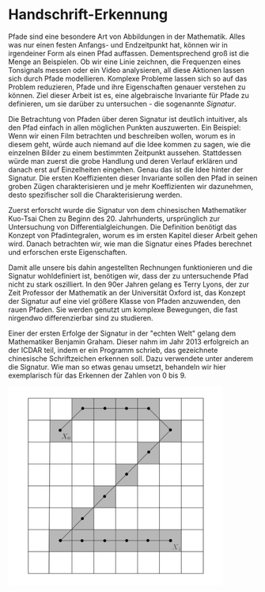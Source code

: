 # Handschrift-Erkennung

Pfade sind eine besondere Art von Abbildungen in der Mathematik. Alles was nur einen festen Anfangs- und Endzeitpunkt hat, können wir in irgendeiner Form als einen Pfad auffassen. Dementsprechend groß ist die Menge an Beispielen. Ob wir eine Linie zeichnen, die Frequenzen eines Tonsignals messen oder ein Video analysieren, all diese Aktionen lassen sich durch Pfade modellieren. Komplexe Probleme lassen sich so auf das Problem reduzieren, Pfade und ihre Eigenschaften genauer verstehen zu können. Ziel dieser Arbeit ist es, eine algebraische Invariante für Pfade zu definieren, um sie darüber zu untersuchen - die sogenannte *Signatur*.

Die Betrachtung von Pfaden über deren Signatur ist deutlich intuitiver, als den Pfad einfach in allen möglichen Punkten auszuwerten. Ein Beispiel: Wenn wir einen Film betrachten und beschreiben wollen, worum es in diesem geht, würde auch niemand auf die Idee kommen zu sagen, wie die einzelnen Bilder zu einem bestimmten Zeitpunkt aussehen. Stattdessen würde man zuerst die grobe Handlung und deren Verlauf erklären und danach erst auf Einzelheiten eingehen. Genau das ist die Idee hinter der Signatur. Die ersten Koeffizienten dieser Invariante sollen den Pfad in seinen groben Zügen charakterisieren und je mehr Koeffizienten wir dazunehmen, desto spezifischer soll die Charakterisierung werden.

Zuerst erforscht wurde die Signatur von dem chinesischen Mathematiker Kuo-Tsai Chen zu Beginn des 20. Jahrhunderts, ursprünglich zur Untersuchung von Differentialgleichungen. Die Definition benötigt das Konzept von Pfadintegralen, worum es im ersten Kapitel dieser Arbeit gehen wird. Danach betrachten wir, wie man die Signatur eines Pfades berechnet und erforschen erste Eigenschaften. 

Damit alle unsere bis dahin angestellten Rechnungen funktionieren und die Signatur wohldefiniert ist, benötigen wir, dass der zu untersuchende Pfad nicht zu stark oszilliert. In den 90er Jahren gelang es Terry Lyons, der zur Zeit Professor der Mathematik an der Universität Oxford ist, das Konzept der Signatur auf eine viel größere Klasse von Pfaden anzuwenden, den rauen Pfaden. Sie werden genutzt um komplexe Bewegungen, die fast nirgendwo differenzierbar sind zu studieren. 

Einer der ersten Erfolge der Signatur in der "echten Welt" gelang dem Mathematiker Benjamin Graham. Dieser nahm im Jahr 2013 erfolgreich an der ICDAR teil, indem er ein Programm schrieb, das gezeichnete chinesische Schriftzeichen erkennen soll. Dazu verwendete unter anderem die Signatur. Wie man so etwas genau umsetzt, behandeln wir hier exemplarisch für das Erkennen der Zahlen von 0 bis 9.

<img src="GridSkizze.jpg" height="402pt">

